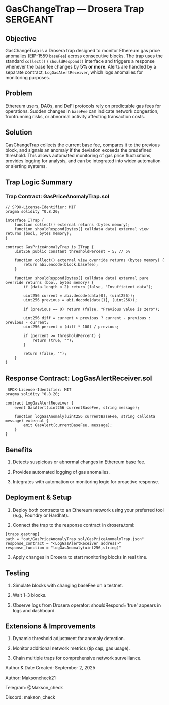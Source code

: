 # GasChangeTrap — Drosera Trap SERGEANT

## Objective
GasChangeTrap is a Drosera trap designed to monitor Ethereum gas price anomalies (EIP-1559 `baseFee`) across consecutive blocks. The trap uses the standard `collect()` / `shouldRespond()` interface and triggers a response whenever the base fee changes by **5% or more**. Alerts are handled by a separate contract, `LogGasAlertReceiver`, which logs anomalies for monitoring purposes.

## Problem
Ethereum users, DAOs, and DeFi protocols rely on predictable gas fees for operations. Sudden changes in `baseFee` can indicate network congestion, frontrunning risks, or abnormal activity affecting transaction costs.

## Solution
GasChangeTrap collects the current base fee, compares it to the previous block, and signals an anomaly if the deviation exceeds the predefined threshold. This allows automated monitoring of gas price fluctuations, provides logging for analysis, and can be integrated into wider automation or alerting systems.

## Trap Logic Summary

### Trap Contract: GasPriceAnomalyTrap.sol
```solidity
// SPDX-License-Identifier: MIT
pragma solidity ^0.8.20;

interface ITrap {
    function collect() external returns (bytes memory);
    function shouldRespond(bytes[] calldata data) external view returns (bool, bytes memory);
}

contract GasPriceAnomalyTrap is ITrap {
    uint256 public constant thresholdPercent = 5; // 5%

    function collect() external view override returns (bytes memory) {
        return abi.encode(block.basefee);
    }

    function shouldRespond(bytes[] calldata data) external pure override returns (bool, bytes memory) {
        if (data.length < 2) return (false, "Insufficient data");

        uint256 current = abi.decode(data[0], (uint256));
        uint256 previous = abi.decode(data[1], (uint256));

        if (previous == 0) return (false, "Previous value is zero");

        uint256 diff = current > previous ? current - previous : previous - current;
        uint256 percent = (diff * 100) / previous;

        if (percent >= thresholdPercent) {
            return (true, "");
        }

        return (false, "");
    }
}
```
## Response Contract: LogGasAlertReceiver.sol
```solidity//
 SPDX-License-Identifier: MIT
pragma solidity ^0.8.20;

contract LogGasAlertReceiver {
    event GasAlert(uint256 currentBaseFee, string message);

    function logGasAnomaly(uint256 currentBaseFee, string calldata message) external {
        emit GasAlert(currentBaseFee, message);
    }
}
```
## Benefits
1. Detects suspicious or abnormal changes in Ethereum base fee.

2. Provides automated logging of gas anomalies.

3. Integrates with automation or monitoring logic for proactive response.

## Deployment & Setup
1. Deploy both contracts to an Ethereum network using your preferred tool (e.g., Foundry or Hardhat).

2. Connect the trap to the response contract in drosera.toml:
```solidity
[traps.gastrap]
path = "out/GasPriceAnomalyTrap.sol/GasPriceAnomalyTrap.json"
response_contract = "<LogGasAlertReceiver address>"
response_function = "logGasAnomaly(uint256,string)"
```
3. Apply changes in Drosera to start monitoring blocks in real time.

## Testing
1. Simulate blocks with changing baseFee on a testnet.

2. Wait 1–3 blocks.

3. Observe logs from Drosera operator: shouldRespond='true' appears in logs and dashboard.

## Extensions & Improvements
1. Dynamic threshold adjustment for anomaly detection.

2. Monitor additional network metrics (tip cap, gas usage).

3. Chain multiple traps for comprehensive network surveillance.

Author & Date
Created: September 2, 2025

Author: Maksoncheck21

Telegram: @Makson_check

Discord: makson_check
